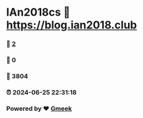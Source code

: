 # IAn2018cs :link: https://blog.ian2018.club 
### :page_facing_up: [2](https://blog.ian2018.club/tag.html) 
### :speech_balloon: 0 
### :hibiscus: 3804 
### :alarm_clock: 2024-06-25 22:31:18 
### Powered by :heart: [Gmeek](https://github.com/Meekdai/Gmeek)
